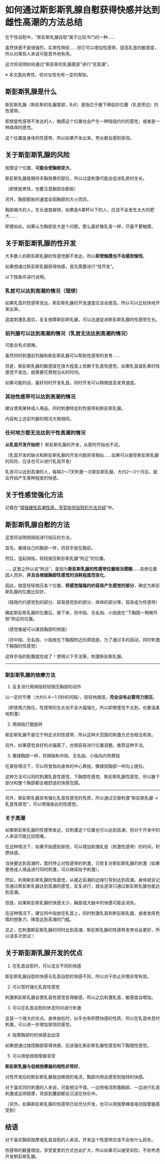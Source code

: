 # 如何通过斯彭斯乳腺自慰获得快感并达到雌性高潮的方法总结 [​](#如何通过斯彭斯乳腺自慰获得快感并达到雌性高潮的方法总结)

在干性自慰中，“斯彭斯乳腺自慰”属于比较冷门的一种……

虽然快感不是很强烈，实用性稍低……但它可以增加性感带，提高乳首的敏感度，所以对某些人来说可能意外地有用。

这次将说明如何通过“斯彭斯的乳腺尾部”进行“空高潮”。

※ 本文面向男性，但对女性也有一定的帮助。

## 斯彭斯乳腺是什么 [​](#斯彭斯乳腺是什么)

斯彭斯乳腺（斯彭斯的乳腺尾部，B点）是指位于腋下稍低的位置（乳首旁边）的性感带。

即使是性感带不发达的人，触摸这个位置也会产生一种隐隐约约的感觉，或者是一种痒痒的感觉。

这个位置是身体的性感带，所以如果开发出来，男女都会感到愉悦。

## 关于斯彭斯乳腺的风险 [​](#关于斯彭斯乳腺的风险)

按摩这个位置，**可能会使胸部变大**。

斯彭斯乳腺是期待丰胸效果的部位，所以过度刺激可能会促进乳房的生长。

（即使是男性，也要注意胸部会膨胀）

另外，胸部膨胀的速度会因胸部的大小而异。

胸部越大的人，生长速度越快，如果是A罩杯以下的人，应该不会发生太大的肥大……

即便如此，如果认为胸部变大是个问题，那么最好像乳首一样，尽量不要触摸。

## 关于斯彭斯乳腺的性开发 [​](#关于斯彭斯乳腺的性开发)

大多数人的斯彭斯乳腺的性感觉都不发达，所以**即使触摸也不会感到愉悦**。

如果想通过斯彭斯乳腺获得快感，首先需要进行“性开发”。

以下按条件进行说明。

### 乳首可以达到高潮的情况（理想） [​](#乳首可以达到高潮的情况-理想)

如果乳首的性感带发达，斯彭斯乳腺的开发速度应该会提高，所以可以比较快地开发出来。

适度刺激乳首后，反复按摩斯彭斯乳腺，可以迅速促进斯彭斯乳腺的性感带生长。

### 前列腺可以达到高潮的情况（乳首无法达到高潮的情况） [​](#前列腺可以达到高潮的情况-乳首无法达到高潮的情况)

可能会有点困难。

虽然同时刺激前列腺和斯彭斯乳腺可以帮助性感带的发育……

但是，斯彭斯乳腺的敏感度在很大程度上依赖于乳首性感觉，如果乳首或乳晕的性感觉不发达，就需要花费相当长的时间。

如果可能的话，最好同时开发乳首。同时开发可以稍微提高发育速度。

### 其他性感带可以达到高潮的情况 [​](#其他性感带可以达到高潮的情况)

建议使用某种成人用品，同时刺激特定的性感带和斯彭斯乳腺。

内容和上述前列腺的情况大致相同。

### 任何地方都无法达到干性高潮的情况 [​](#任何地方都无法达到干性高潮的情况)

**从乳首开发开始吧！** 斯彭斯乳腺的开发，从那时开始也不迟。

（乳首开发的缺点和斯彭斯乳腺的开发问题非常相似……如果可以接受斯彭斯乳腺的风险，应该也可以进行乳首开发）

乳首可以达到高潮的人，每隔3～7天刺激一次斯彭斯乳腺，大约2～3个月后，就会开始产生某种程度的快感。

## 关于性感觉强化方法 [​](#关于性感觉强化方法)

记载在“[增强雌性高潮性感，享受愉悦自慰的方法总结](/femorg/houhou/page-a4-24.html)”中。

## 斯彭斯乳腺自慰的方法 [​](#斯彭斯乳腺自慰的方法)

这里将说明用拇指进行指压的方法。

首先，像揉自己的胸部一样，将双手放在胸前。

然后，竖起拇指，轻轻按压斯彭斯乳腺“附近”的位置。

……这里之所以说“附近”，是因为**斯彭斯乳腺的性感带位置相当模糊**……具体位置因人而异，**并且会根据胸部性感觉的消耗程度而变化**。

因此，随意轻轻按压各个位置，**将感觉隐隐约约容易产生感觉的部分**，确定为斯彭斯乳腺的位置比较好。

（隐隐约约感觉到的部分、容易感觉到的部分、痒痒的部分等，容易成为性感带）

确定斯彭斯乳腺的位置后，接下来，将中指、无名指、小指放在“下胸围～稍微外侧”附近的位置。

（感觉像是可以揉捏胸部的侧面）

（将中指、无名指、小指放在下胸围附近的原因是，为了通过手的摇动，同时刺激下胸围的性感觉）

这样手指的配置就完成了！使用以下手法等，刺激斯彭斯乳腺。

* * *

### 斯彭斯乳腺的按摩方法 [​](#斯彭斯乳腺的按摩方法)

1.  反复进行用拇指轻轻按压胸部的动作

以一定的节奏（大约0.4～1.0秒的间隔），轻轻地揉捏。**完全没有必要用力按压**。

（即使用力按压，性感带的生长也不会大幅强化，所以即使感觉不太到，也要温柔地刺激）

2.  用拇指打圈旋转

斯彭斯乳腺不是位于特定点的性感带，所以这种大范围的刺激方式也相当有效。

另外，如果感觉良好的点偏离了，也很容易进行位置调整。推荐这种手法。

3.  像揉胸部一样，将拇指和中指、无名指、小指向内侧靠拢

在某些情况下，可以将食指向身体的中心靠拢，像揉捏胸部一样向上提拉。

这种方法可以同时刺激乳首性感觉、下胸围性感觉、斯彭斯乳腺性感觉，所以腋下部分和整个胸部都会被舒适的快感包围。

* * *

另外，斯彭斯乳腺具有强化乳首性感觉的性质，所以通过交替刺激“斯彭斯乳腺 → 乳首性感觉”，可以增强彼此的性感觉。

### 关于高潮 [​](#关于高潮)

如果斯彭斯乳腺的性感带发达，仅刺激这个位置也可以达到高潮，但对于开发中的人来说可能比较困难。

在这种情况下，如果开始感到愉悦，可以增加刺激乳首（刺激性感带）的时间，积攒快感。

当快要达到高潮时，暂时停止对性感带的刺激，只恢复对斯彭斯乳腺的刺激（如果使用成人用品进行同时刺激，可以继续给予刺激）。

然后，利用斯彭斯乳腺的性感觉，从接近高潮的边缘引导到达到高潮，身体就会记住通过斯彭斯乳腺达到高潮的感觉，反复进行，就会逐渐只通过斯彭斯乳腺也能达到高潮。

但是，如果斯彭斯乳腺的快感太少，胸部或大脑中的快感可能会消失。

在这种情况下，建议将中指放在乳首上，同时刺激乳首和斯彭斯乳腺，或者发挥色情的想象力，降低达到高潮的门槛。

总之，在刺激斯彭斯乳腺的同时达到高潮，斯彭斯乳腺的性感带发育也会更好，所以请多次尝试！

## 关于斯彭斯乳腺开发的优点 [​](#关于斯彭斯乳腺开发的优点)

1.  在乳首自慰时，可以混合不同的快感

斯彭斯乳腺自慰的快感与乳首自慰的快感不同，所以对于防止厌倦非常有效。

2.  可以暂时强化乳首性感觉

刺激斯彭斯乳腺会使乳首性感觉变得敏感，所以之后刺激乳首，敏感度会增加。

3.  可以在乳首自慰的休息时间进行刺激

这是一个很大的优点。身体放松时，似乎也有积攒快感的性质，所以在乳首休息时刺激，可以进一步增加愉悦的感觉。

4.  按摩胸部时的快感会加深

如果想通过揉捏胸部获得快感，应该强化斯彭斯乳腺性感觉和下胸围性感觉。

5.  可以用低频按摩器享受

**斯彭斯乳腺与低频按摩器的相性非常好**。

对性开发后的斯彭斯乳腺施加微弱的电流，胸部内侧会感受到独特的快感。

对于喜欢同时刺激的人来说，可能相当不错。一边用电流刺激胸部，一边进行乳首刺激或会阴按摩，背部到腰部都会沉浸在快乐中。

（另外，如果斯彭斯乳腺的性感带已经充分开发，也可以用按摩棒或电动按摩器感受到）

## 结语 [​](#结语)

对于喜欢胸部按摩或乳首自慰的人来说，开发这个性感带应该不会有什么损失。

性感带的数量增加，享受爱爱的方式也会扩大，所以如果可以接受风险，不妨考虑开发斯彭斯乳腺。